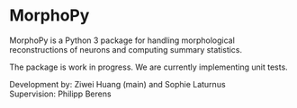 # MorphoPy

MorphoPy is a Python 3 package for handling morphological reconstructions of neurons and computing summary statistics.

The package is work in progress. We are currently implementing unit tests.

Development by: Ziwei Huang (main) and Sophie Laturnus <br>
Supervision: Philipp Berens
